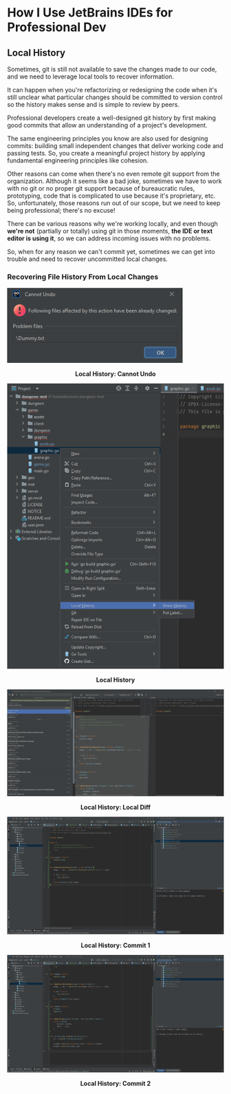 <!-- Copyright (c) 2023 Tobias Briones. All rights reserved. -->
<!-- SPDX-License-Identifier: CC-BY-4.0 -->
<!-- This file is part of https://github.com/tobiasbriones/blog -->

# How I Use JetBrains IDEs for Professional Dev

## Local History

Sometimes, git is still not available to save the changes made to our code, and
we need to leverage local tools to recover information.

It can happen when you're refactorizing or redesigning the code when it's still
unclear what particular changes should be committed to version control so
the history makes sense and is simple to review by peers.

Professional developers create a well-designed git history by first making good
commits that allow an understanding of a project's development.

The same engineering principles you know are also used for designing commits:
building small independent changes that deliver working code and passing tests.
So, you create a meaningful project history by applying fundamental engineering
principles like cohesion.

Other reasons can come when there's no even remote git support from the
organization. Although it seems like a bad joke, sometimes we have to work
with no git or no proper git support because of bureaucratic rules,
prototyping, code that is complicated to use because it's proprietary, etc.
So, unfortunately, those reasons run out of our scope, but we need to keep
being professional; there's no excuse!

There can be various reasons why we're working locally, and even though
**we're not** (partially or totally) using git in those moments, **the IDE or
text editor is using it**, so we can address incoming issues with no problems.

So, when for any reason we can't commit yet, sometimes we can get into trouble
and need to recover uncommitted local changes.

### Recovering File History From Local Changes

![Local History: Cannot Undo](images/local-history-.-cannot-undo.png)

<figcaption>
<p align="center"><strong>Local History: Cannot Undo</strong></p>
</figcaption>

![Local History](images/local-history.png)

<figcaption>
<p align="center"><strong>Local History</strong></p>
</figcaption>

![Local History: Local Diff](images/local-history-.-local-diff.png)

<figcaption>
<p align="center"><strong>Local History: Local Diff</strong></p>
</figcaption>

![Local History: Commit 1](images/local-history-.-commit-1.png)

<figcaption>
<p align="center"><strong>Local History: Commit 1</strong></p>
</figcaption>

![Local History: Commit 2](images/local-history-.-commit-2.png)

<figcaption>
<p align="center"><strong>Local History: Commit 2</strong></p>
</figcaption>
